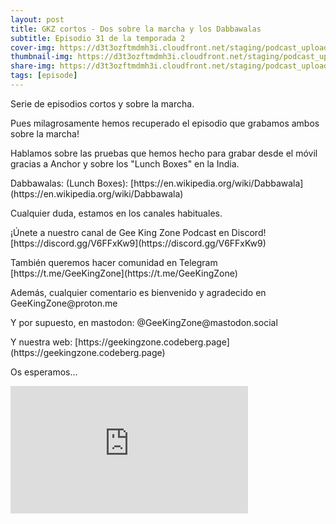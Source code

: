 ```yaml
---
layout: post
title: GKZ cortos - Dos sobre la marcha y los Dabbawalas
subtitle: Episodio 31 de la temporada 2
cover-img: https://d3t3ozftmdmh3i.cloudfront.net/staging/podcast_uploaded_episode/14743809/14743809-1691161639360-abdb9a7ebfc82.jpg
thumbnail-img: https://d3t3ozftmdmh3i.cloudfront.net/staging/podcast_uploaded_episode/14743809/14743809-1691161639360-abdb9a7ebfc82.jpg
share-img: https://d3t3ozftmdmh3i.cloudfront.net/staging/podcast_uploaded_episode/14743809/14743809-1691161639360-abdb9a7ebfc82.jpg
tags: [episode]
---
```


<p>Serie de episodios cortos y sobre la marcha.</p>
<p>Pues milagrosamente hemos recuperado el episodio que grabamos ambos sobre la marcha!</p>
<p>Hablamos sobre las pruebas que hemos hecho para grabar desde el móvil gracias a Anchor y sobre los "Lunch Boxes" en la India.</p>
<p>Dabbawalas: (Lunch Boxes): [https://en.wikipedia.org/wiki/Dabbawala](https://en.wikipedia.org/wiki/Dabbawala)</p>
<p>Cualquier duda, estamos en los canales habituales.</p>
<p>¡Únete a nuestro canal de Gee King Zone Podcast en Discord! [https://discord.gg/V6FFxKw9](https://discord.gg/V6FFxKw9)</p>
<p>También queremos hacer comunidad en Telegram [https://t.me/GeeKingZone](https://t.me/GeeKingZone)</p>
<p>Además, cualquier comentario es bienvenido y agradecido en GeeKingZone@proton.me</p>
<p>Y por supuesto, en mastodon: @GeeKingZone@mastodon.social</p>
<p>Y nuestra web: [https://geekingzone.codeberg.page](https://geekingzone.codeberg.page)</p>
<p>Os esperamos...</p>
<iframe src='https://podcasters.spotify.com/pod/show/geekingzone/embed/episodes/GKZ-cortos---Dos-sobre-la-marcha-y-los-Dabbawalas-e1uigkl' height='204px' width='380px' frameborder='0' scrolling='no'></iframe>